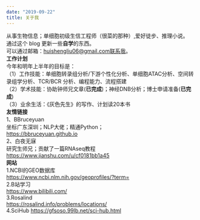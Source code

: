 ```yaml
---
date: "2019-09-22"
title: 关于我
---
```


从事生物信息；单细胞初级生信工程师（很菜的那种）,爱好徒步、推理小说。  
通过这个 blog 更新一些**自学**的东西。  
可以通过邮箱：huishengliu06@gmail.com联系我。  
**工作计划**  
今年和明年上半年的目标是：  
（1）工作技能：单细胞转录组分析/下游个性化分析、单细胞ATAC分析、空间转录组学分析、TCR/BCR 分析、编程能力、流程搭建  
（2）学术技能：协助钟师兄文章(**已完成**)；神经DNB分析；博士申请准备(**已完成**)  
（3）业余生活：《灰色先生》的写作、计划读20本书  
**友情链接**  
1、BBruceyuan  
坐标广东深圳；NLP大佬；精通Python；  
https://bbruceyuan.github.io  
2、白夜无寐  
研究生师兄；贡献了一篇RNAseq教程  
https://www.jianshu.com/u/cf0181bb1a45  
**网站**  
1.NCBI的GEO数据库  
https://www.ncbi.nlm.nih.gov/geoprofiles/?term=  
2.B站学习  
https://www.bilibili.com/  
3.Rosalind  
https://rosalind.info/problems/locations/  
4.SciHub
https://gfsoso.99lb.net/sci-hub.html